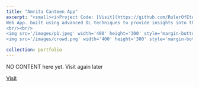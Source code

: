 ```yaml
---
title: "Amrita Canteen App"
excerpt: "<small><i>Project Code: [Visit](https://github.com/RulerOfEternalNight/AmritaCanteenApp)</i></small><br/>
Web App. built using advanced DL techniques to provide insights into the menu & crowd statistics of the canteen using CCTV cameras. <small><i>Under review of the college board, to be adopted in canteens.</i></small>
<br/><br/>
<img src='/images/p1.jpeg' width='400' height='300' style='margin-bottom: 20px;'>
<img src='/images/crowd.png' width='400' height='300' style='margin-bottom: 20px;'>"

collection: portfolio
---
```


NO CONTENT here yet. Visit again later

[Visit](https://github.com/RulerOfEternalNight/AmritaCanteenApp)
